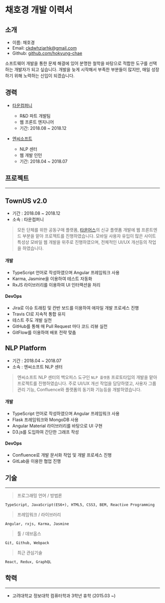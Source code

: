 # 채호경 개발 이력서

## 소개

- 이름: 채호경
- Email: ckdwhzjarhk@gmail.com
- Github: [github.com/hokyung-chae](https://github.com/hokyung-chae)

소프트웨어 개발을 통한 문제 해결에 있어 분명한 철학을 바탕으로 적합한 도구를 선택하는 개발자가 되고 싶습니다. 개발을 늦게 시작해서 부족한 부분들이 많지만, 매일 성장하기 위해 노력하는 신입이 되겠습니다.

## 경력

- [타운컴퍼니](https://fb.com/towncompany)

  - R&D 파트 개발팀
  - 웹 프론트 엔지니어
  - 기간: 2018.08 ~ 2018.12

- [엔씨소프트](http://kr.ncsoft.com/korean/)
  - NLP 센터
  - 웹 개발 인턴
  - 기간: 2018.04 ~ 2018.07

## 프로젝트

---

## **TownUS v2.0**

- 기간 : 2018.08 ~ 2018.12
- 소속 : 타운컴퍼니

> 모든 단체를 위한 공동구매 플랫폼, [타운어스](https://townus.co.kr)의 신규 플랫폼 개발에 웹 프론트엔드 부분을 맡아 프로젝트를 진행하였습니다. 모바일 사용자 유입이 많은 사이트 특성상 모바일 웹 개발을 위주로 진행하였으며, 전체적인 UI/UX 개선등의 작업을 하였습니다.

#### 개발

- TypeScript 언어로 작성하였으며 Angular 프레임워크 사용
- Karma, Jasmine을 이용하여 테스트 자동화
- RxJS 라이브러리를 이용하여 UI 인터랙션을 처리

#### DevOps

- Jira로 이슈 트래킹 및 칸반 보드를 이용하여 애자일 개발 프로세스 진행
- Travis CI로 지속적 통합 유지
- 테스트 주도 개발 실천
- GitHub를 통해 매 Pull Request 마다 코드 리뷰 실천
- GitFlow를 이용하여 배포 전략 맞춤

## **NLP Platform**

- 기간 : 2018.04 ~ 2018.07
- 소속 : 엔씨소프트 NLP 센터

> 엔씨소프트 NLP 센터의 백오피스 도구인 `NLP 플랫폼` 프로토타입의 개발을 맡아 프로젝트를 진행하였습니다. 주로 UI/UX 개선 작업을 담당하였고, 사용자 그룹 관리 기능, Confluence와 플랫폼의 동기화 기능등을 개발하였습니다.

#### 개발

- TypeScript 언어로 작성하였으며 Angular 프레임워크 사용
- Flask 프레임워크와 MongoDB 사용
- Angular Material 라이브러리를 바탕으로 UI 구현
- D3.js를 도입하여 간단한 그래프 작성

#### DevOps

- Confluence로 개발 문서화 작업 및 개발 프로세스 진행
- GitLab을 이용한 협업 진행

## 기술

---

> 프로그래밍 언어 / 방법론

    TypeScript, JavaScript(ES6+), HTML5, CSS3, BEM, Reactive Programming

> 프레임워크 / 라이브러리

    Angular, rxjs, Karma, Jasmine

> 툴 / 데브옵스

    Git, Github, Webpack

> 최근 관심기술

    React, Redux, GraphQL

## 학력

---

- 고려대학교 정보대학 컴퓨터학과 3학년 휴학 (2015.03 ~)

